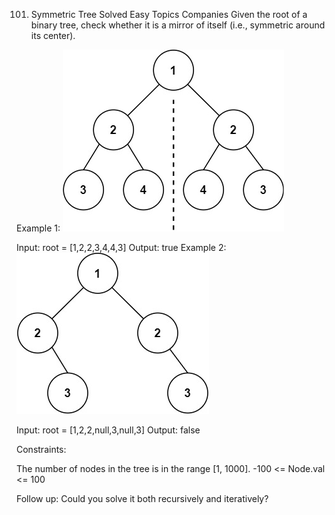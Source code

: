 101. Symmetric Tree
     Solved
     Easy
     Topics
     Companies
     Given the root of a binary tree, check whether it is a mirror of itself (i.e., symmetric around its center).



Example 1:
![](./src/res/img/symtree1.jpg)

Input: root = [1,2,2,3,4,4,3]
Output: true
Example 2:
![](./src/res/img/symtree2.jpg)

Input: root = [1,2,2,null,3,null,3]
Output: false


Constraints:

The number of nodes in the tree is in the range [1, 1000].
-100 <= Node.val <= 100


Follow up: Could you solve it both recursively and iteratively?
